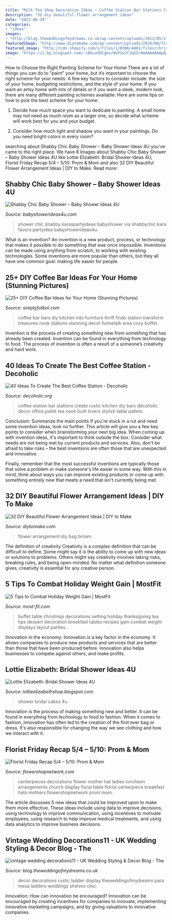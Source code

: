 ```yaml
---
title: "Milk Tea Shop Decoration Ideas ~ Coffee Station Bar Stations Create Rustic Kitchen Diy Bars Decoholic Decor Office Pallet Tea Nook Built Lovers Stylish Table Pallets"
description: "32 diy beautiful flower arrangement ideas"
date: "2023-06-29"
categories:
- "ideas"
images:
- "http://blog.theweddingofmydreams.co.uk/wp-content/uploads/2012/05/vintage-wedding-decorations11.jpg"
featuredImage: "http://www.diytomake.com/wp-content/uploads/2016/08/flower-arrangement-ideas-1.jpg"
featured_image: "http://cdn.shopify.com/s/files/1/0306/4081/files/christmas_buffet_table_decoration_ideas-yMb4sKN0_large.jpg?12213545500211699997"
image: "https://2.bp.blogspot.com/-cBkLoZOCgko/WsPIw7C1bGI/AAAAAAAAApQ/MGgHlqozT8QuoV_n-gsH_Ldm7bDYvFLbwCLcBGAs/s1600/il_fullxfull.903205608_es9e.jpg"
---
```



How to Choose the Right Painting Scheme for Your Home
There are a lot of things you can do to “paint” your home, but it’s important to choose the right scheme for your needs. A few key factors to consider include: the size of your home, budgeting restrictions, and the style of your home. If you want an artsy home with lots of details or if you want a sleek, modern look, there are many different painting schemes available. Here are some tips on how to pick the best scheme for your home:
1. Decide how much space you want to dedicate to painting. A small home may not need as much room as a larger one, so decide what scheme will work best for you and your budget.

2. Consider how much light and shadow you want in your paintings. Do you need bright colors in every room?

	

		
searching about Shabby Chic Baby Shower – Baby Shower Ideas 4U you've came to the right place. We have 8 Images about Shabby Chic Baby Shower – Baby Shower Ideas 4U like Lottie Elizabeth: Bridal Shower Ideas 4U, Florist Friday Recap 5/4 – 5/10: Prom &amp; Mom and also 32 DIY Beautiful Flower Arrangement Ideas | DIY to Make. Read more:
		
    
## Shabby Chic Baby Shower – Baby Shower Ideas 4U

<img loading=lazy src="https://babyshowerideas4u.com/wp-content/uploads/2014/01/Kathleen97_699x1049.jpg" onerror="this.onerror=null;this.src='https://tse1.mm.bing.net/th?id=OIP.M1E77UuEW6tJEeVZRIlJHAHaLH&amp;pid=15.1';" alt="Shabby Chic Baby Shower – Baby Shower Ideas 4U">

_Source: babyshowerideas4u.com_

>shower chic shabby karaspartyideas babyshower via shabbychic kara favors partyidea babyshowerideas4u. 

	

What is an invention?
An invention is a new product, process, or technology that makes it possible to do something that was once impossible. Inventions can be made using anything from scratch, to working with existing technologies. Some inventions are more popular than others, but they all have one common goal: making life easier for people.

    
## 25+ DIY Coffee Bar Ideas For Your Home (Stunning Pictures)

<img loading=lazy src="http://simplyfutbol.com/wp-content/uploads/2017/04/word-image-10.jpeg" onerror="this.onerror=null;this.src='https://tse1.mm.bing.net/th?id=OIP.S7xVRK5s5w35z4AR4P-mngHaJ4&amp;pid=15.1';" alt="25+ DIY Coffee Bar Ideas for Your Home (Stunning Pictures)">

_Source: simplyfutbol.com_

>coffee bar bars diy kitchen into furniture thrift finds station transform treasures nook stations stunning decor hometalk area cozy buffet. 

	

Invention is the process of creating something new from something that has already been created. Invention can be found in everything from technology to food. The process of invention is often a result of a someone’s creativity and hard work.

    
## 40 Ideas To Create The Best Coffee Station - Decoholic

<img loading=lazy src="http://decoholic.org/wp-content/uploads/2014/11/home-coffee-station-20-622x829.jpg" onerror="this.onerror=null;this.src='https://tse1.mm.bing.net/th?id=OIP.iLN0WpTHKdACscruv3ckewHaJ3&amp;pid=15.1';" alt="40 Ideas To Create The Best Coffee Station - Decoholic">

_Source: decoholic.org_

>coffee station bar stations create rustic kitchen diy bars decoholic decor office pallet tea nook built lovers stylish table pallets. 

	

Conclusion: Summarize the main points
If you're stuck in a rut and need some invention ideas, look no further. This article will give you a few key points to consider when brainstorming your next big idea.
When coming up with invention ideas, it's important to think outside the box. Consider what needs are not being met by current products and services. Also, don't be afraid to take risks – the best inventions are often those that are unexpected and innovative.

Finally, remember that the most successful inventions are typically those that solve a problem or make someone's life easier in some way. With this in mind, think about ways you can improve existing products or come up with something entirely new that meets a need that isn't currently being met.

    
## 32 DIY Beautiful Flower Arrangement Ideas | DIY To Make

<img loading=lazy src="http://www.diytomake.com/wp-content/uploads/2016/08/flower-arrangement-ideas-1.jpg" onerror="this.onerror=null;this.src='https://tse4.mm.bing.net/th?id=OIP.jkXeK2vdr0CF9gyc5c60BQHaJ4&amp;pid=15.1';" alt="32 DIY Beautiful Flower Arrangement Ideas | DIY to Make">

_Source: diytomake.com_

>flower arrangement diy bag brown. 

	

The definition of creativity
Creativity is a complex definition that can be difficult to define. Some might say it is the ability to come up with new ideas or solutions to problems. Others might say creativity involves taking risks, breaking rules, and being open-minded. No matter what definition someone gives, creativity is essential for any creative person.

    
## 5 Tips To Combat Holiday Weight Gain | MostFit

<img loading=lazy src="http://cdn.shopify.com/s/files/1/0306/4081/files/christmas_buffet_table_decoration_ideas-yMb4sKN0_large.jpg?12213545500211699997" onerror="this.onerror=null;this.src='https://tse4.mm.bing.net/th?id=OIP.7nhEt5s4T1gtVk2ZYmZB5gHaE9&amp;pid=15.1';" alt="5 Tips to Combat Holiday Weight Gain | MostFit">

_Source: most-fit.com_

>buffet table christmas decorations setting holiday thanksgiving tea tips dessert decoration breakfast tables recipes gain combat weight displays layout parties. 

	

Innovation in the economy:
Innovation is a key factor in the economy. It allows companies to produce new products and services that are better than those that have been produced before. Innovation also helps businesses to compete against others, and make profits.

    
## Lottie Elizabeth: Bridal Shower Ideas 4U

<img loading=lazy src="https://2.bp.blogspot.com/-cBkLoZOCgko/WsPIw7C1bGI/AAAAAAAAApQ/MGgHlqozT8QuoV_n-gsH_Ldm7bDYvFLbwCLcBGAs/s1600/il_fullxfull.903205608_es9e.jpg" onerror="this.onerror=null;this.src='https://tse4.mm.bing.net/th?id=OIP.WugI6Cfj3l7-zvrUxaSsfwHaLH&amp;pid=15.1';" alt="Lottie Elizabeth: Bridal Shower Ideas 4U">

_Source: lottieelizabethshop.blogspot.com_

>shower bridal cakes 4u. 

	

Innovation is the process of making something new and better. It can be found in everything from technology to food to fashion. When it comes to fashion, innovation has often led to the creation of the first ever bag or dress. It's also responsible for changing the way we see clothing and how we interact with it.

    
## Florist Friday Recap 5/4 – 5/10: Prom &amp; Mom

<img loading=lazy src="http://www.flowershopnetwork.com/blog/wp-content/uploads/2013/05/crossroads.jpg" onerror="this.onerror=null;this.src='https://tse2.mm.bing.net/th?id=OIP.VH6V5PTelu3eNTazhuOu9gHaI5&amp;pid=15.1';" alt="Florist Friday Recap 5/4 – 5/10: Prom &amp; Mom">

_Source: flowershopnetwork.com_

>centerpieces decorations flower mother hat ladies luncheon arrangements church display floral table florist centerpiece breakfast hats mothers flowershopnetwork prom mom. 

	

The article discusses 5 new ideas that could be improved upon to make them more effective. These ideas include using data to improve decisions, using technology to improve communication, using incentives to motivate employees, using research to help improve medical treatments, and using data analytics to improve business decisions.

    
## Vintage Wedding Decorations11 - UK Wedding Styling &amp; Decor Blog - The

<img loading=lazy src="http://blog.theweddingofmydreams.co.uk/wp-content/uploads/2012/05/vintage-wedding-decorations11.jpg" onerror="this.onerror=null;this.src='https://tse2.mm.bing.net/th?id=OIP.lDKgK534urXrDUy9xGfSLgHaLI&amp;pid=15.1';" alt="vintage wedding decorations11 - UK Wedding Styling &amp; Decor Blog - The">

_Source: blog.theweddingofmydreams.co.uk_

>decor decorations rustic ladder display theweddingofmydreams para mesa ladders weddings shelves chic. 

	

Innovation: How can innovation be encouraged?
Innovation can be encouraged by creating incentives for companies to innovate, implementing innovative marketing campaigns, and by giving valuations to innovative companies.


